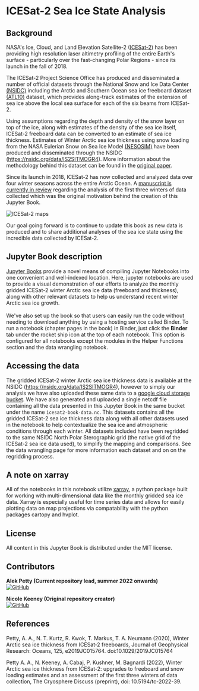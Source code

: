 <!-- #region -->
ICESat-2 Sea Ice State Analysis
============================================= 

## Background 

NASA's Ice, Cloud, and Land Elevation Satellite-2 ([ICESat-2](https://icesat-2.gsfc.nasa.gov/)) has been providing high resolution laser altimetry profiling of the entire Earth's surface - particularly over the fast-changing Polar Regions - since its launch in the fall of 2018. 

The ICESat-2 Project Science Office has produced and disseminated a number of official datasets through the National Snow and Ice Data Center [(NSIDC)](https://nsidc.org/data/icesat-2) including the Arctic and Southern Ocean sea ice freeboard dataset [(ATL10)](https://nsidc.org/data/ATL10)  dataset, which provides along-track estimates of the extension of sea ice above the local sea surface for each of the six beams from ICESat-2. 

Using assumptions regarding the depth and density of the snow layer on top of the ice, along with estimates of the density of the sea ice itself,  ICESat-2 freeboard data can be converted to an estimate of sea ice thickness. Estimates of Winter Arctic sea ice thickness using snow loading from the NASA Eulerian Snow on Sea Ice Model [(NESOSIM)](https://github.com/akpetty/NESOSIM) have been produced and disseminated through the NSIDC (https://nsidc.org/data/IS2SITMOGR4). More information about the methodology behind this dataset can be found in the [original paper](http://www.alekpetty.com/papers/petty2020). 

Since its launch in 2018, ICESat-2 has now collected and analyzed data over four winter seasons across the entire Arctic Ocean. A [manuscript is currently in review](https://tc.copernicus.org/preprints/tc-2022-39/) regarding the analysis of the first three winters of data collected  which was the original motivation behind the creation of this Jupyter Book.

![ICESat-2 maps](figs/maps_thickness_winter.png "ICESat-2 mean winter Arctic sea ice thickness - REPLACE WITH UPDATED BASIC INTERACTIVE PLOT?")

Our goal going forward is to continue to update this book as new data is produced and to share additional analyses of the sea ice state using the incredible data collected by ICESat-2. 


## Jupyter Book description
[Jupyter Books](https://jupyterbook.org/intro.html) provide a novel means of compiling Jupyter Notebooks into one convenient and well-indexed location. Here, jupyter notebooks are used to provide a visual demonstration of our efforts to analyze the monthly gridded ICESat-2 winter Arctic sea ice data (freeboard and thickness), along with other relevant datasets to help us understand recent winter Arctic sea ice growth.<br><br>We've also set up the book so that users can easily run the code without needing to download anything by using a hosting service called Binder. To run a notebook (chapter pages in the book) in Binder, just click the **Binder** tab under the rocket ship icon at the top of each notebook. This option is configured for all notebooks except the modules in the Helper Functions section and the data wrangling notebook. 

## Accessing the data 
The gridded ICESat-2 winter Arctic sea ice thickness data is available at the NSIDC (https://nsidc.org/data/IS2SITMOGR4), however to simply our analysis we have also uploaded these same data to a [google cloud storage bucket](https://console.cloud.google.com/storage/browser/sea-ice-thickness-data/IS2SITMOGR4/v002). We have also generated and uploaded a single netcdf file containing all the data presented in this Jupyter Book in the same bucket under the name `icesat2-book-data.nc`. This datasets contains all the gridded ICESat-2 sea ice thickness data along with all other datasets used in the notebook to help contextualize the sea ice and atmospheric conditions through each winter. All datasets included have been regridded to the same NSIDC North Polar Sterographic grid (the native grid of the ICESat-2 sea ice data used), to simplify the mapping and comparisons. See the data wrangling page for more information each dataset and on on the regridding process.

## A note on xarray 
All of the notebooks in this notebook utilize [xarray](http://xarray.pydata.org/en/stable/), a python package built for working with multi-dimensional data like the monthly gridded sea ice data. Xarray is especially useful for time series data and allows for easily plotting data on map projections via compatability with the python packages cartopy and hvplot. 

## License

All content in this Jupyter Book is distributed under the MIT license.  

## Contributors

**Alek Petty (Current repository lead, summer 2022 onwards)**<br>
[![GitHub](https://badgen.net/badge/icon/github?icon=github&label)](https://github.com/akpetty) 

**Nicole Keeney (Original repository creator)**<br>
[![GitHub](https://badgen.net/badge/icon/github?icon=github&label)](https://github.com/nicolejkeeney)

## References

Petty, A. A., N. T. Kurtz, R. Kwok, T. Markus, T. A. Neumann (2020), Winter Arctic sea ice thickness from ICESat‐2 freeboards, Journal of Geophysical Research: Oceans, 125, e2019JC015764. doi:10.1029/2019JC015764

Petty A. A., N. Keeney, A. Cabaj, P. Kushner, M. Bagnardi (2022), Winter Arctic sea ice thickness from ICESat-2: upgrades to freeboard and snow loading estimates and an assessment of the first three winters of data collection, The Cryosphere Discuss (preprint), doi: 10.5194/tc-2022-39.
 

